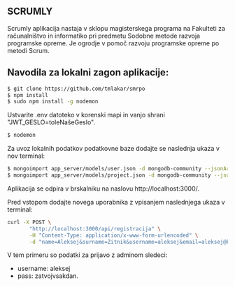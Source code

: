 
## SCRUMLY

Scrumly aplikacija nastaja v sklopu magisterskega programa na Fakulteti za računalništvo in informatiko pri predmetu Sodobne
metode razvoja programske opreme. Je ogrodje v pomoč razvoju programske opreme po metodi Scrum.


## Navodila za lokalni zagon aplikacije:

```bash
$ git clone https://github.com/tmlakar/smrpo
$ npm install
$ sudo npm install -g nodemon
```

Ustvarite .env datoteko v korenski mapi in vanjo shrani "JWT_GESLO=toleNašeGeslo".

```bash
$ nodemon
```

Za uvoz lokalnih podatkov podatkovne baze dodajte se naslednja ukaza v nov terminal:

```bash
$ mongoimport app_server/models/user.json -d mongodb-community --jsonArray -c Users
$ mongoimport app_server/models/project.json -d mongodb-community --jsonArray -c Projects
```

Aplikacija se odpira v brskalniku na naslovu http://localhost:3000/.

Pred vstopom dodajte novega uporabnika z vpisanjem naslednjega ukaza v terminal:

```bash
curl -X POST \
       "http://localhost:3000/api/registracija" \
       -H "Content-Type: application/x-www-form-urlencoded" \
       -d "name=Aleksej&surname=Zitnik&username=aleksej&email=aleksej@krompir.si&password=zatvojvsakdan.&role=admin"
```
V tem primeru so podatki za prijavo z adminom sledeci:
- username: aleksej
- pass: zatvojvsakdan.


